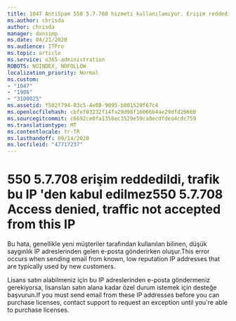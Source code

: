 ```yaml
---
title: 1047 AntiSpam 550 5.7.708 hizmeti kullanılamıyor. Erişim reddedildi, trafik bu IP 'den kabul edilmez
ms.author: chrisda
author: chrisda
manager: dansimp
ms.date: 04/21/2020
ms.audience: ITPro
ms.topic: article
ms.service: o365-administration
ROBOTS: NOINDEX, NOFOLLOW
localization_priority: Normal
ms.custom:
- "1047"
- "1986"
- "3100025"
ms.assetid: f502f794-03c5-4e08-9095-b801528f67c4
ms.openlocfilehash: cbfef03232f14fa29d98f16066b4ae29dfd26660
ms.sourcegitcommit: c6692ce0fa1358ec3529e59ca0ecdfdea4cdc759
ms.translationtype: MT
ms.contentlocale: tr-TR
ms.lasthandoff: 09/14/2020
ms.locfileid: "47717237"
---
```

# <a name="550-57708-access-denied-traffic-not-accepted-from-this-ip"></a><span data-ttu-id="35335-103">550 5.7.708 erişim reddedildi, trafik bu IP 'den kabul edilmez</span><span class="sxs-lookup"><span data-stu-id="35335-103">550 5.7.708 Access denied, traffic not accepted from this IP</span></span>

<span data-ttu-id="35335-104">Bu hata, genellikle yeni müşteriler tarafından kullanılan bilinen, düşük saygınlık IP adreslerinden gelen e-posta gönderirken oluşur.</span><span class="sxs-lookup"><span data-stu-id="35335-104">This error occurs when sending email from known, low reputation IP addresses that are typically used by new customers.</span></span>

<span data-ttu-id="35335-105">Lisans satın alabilmeniz için bu IP adreslerinden e-posta göndermeniz gerekiyorsa, lisansları satın alana kadar özel durum istemek için desteğe başvurun.</span><span class="sxs-lookup"><span data-stu-id="35335-105">If you must send email from these IP addresses before you can purchase licenses, contact support to request an exception until you're able to purchase licenses.</span></span>
